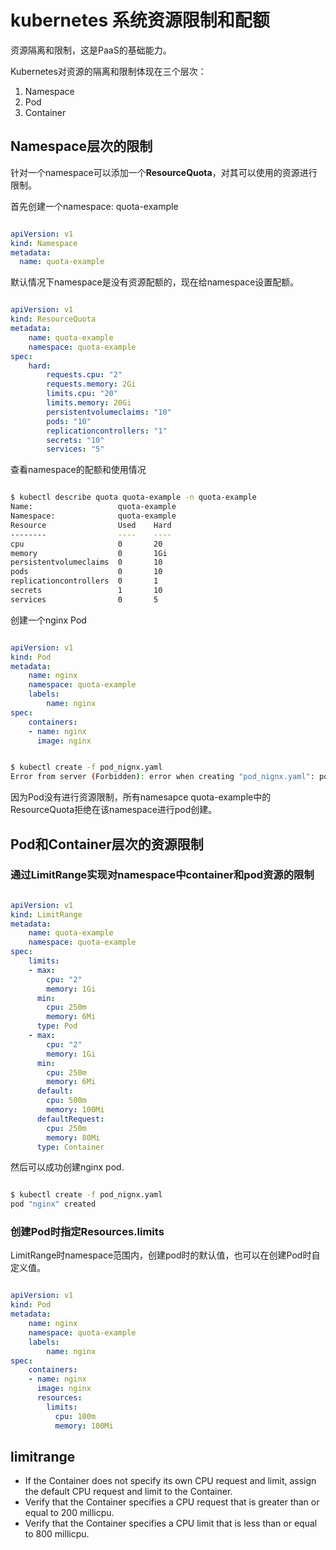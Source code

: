 # kubernetes 系统资源限制和配额
资源隔离和限制，这是PaaS的基础能力。

Kubernetes对资源的隔离和限制体现在三个层次：

1. Namespace
2. Pod
3. Container

## Namespace层次的限制
针对一个namespace可以添加一个**ResourceQuota**，对其可以使用的资源进行限制。

首先创建一个namespace: quota-example

```yaml

apiVersion: v1
kind: Namespace
metadata:
  name: quota-example

```

默认情况下namespace是没有资源配额的，现在给namespace设置配额。

```yaml

apiVersion: v1
kind: ResourceQuota
metadata:
    name: quota-example
    namespace: quota-example
spec:
    hard:
        requests.cpu: "2"
        requests.memory: 2Gi
        limits.cpu: "20"
        limits.memory: 20Gi
        persistentvolumeclaims: "10"
        pods: "10"
        replicationcontrollers: "1"
        secrets: "10"
        services: "5"

```

查看namespace的配额和使用情况

``` sh

$ kubectl describe quota quota-example -n quota-example
Name:			        quota-example
Namespace:		        quota-example
Resource		        Used	Hard
--------		        ----	----
cpu			            0 	    20
memory			        0	    1Gi
persistentvolumeclaims	0	    10
pods			        0	    10
replicationcontrollers	0	    1
secrets			        1	    10
services		        0	    5

```

创建一个nginx Pod

``` yaml

apiVersion: v1
kind: Pod
metadata:
    name: nginx
    namespace: quota-example
    labels:
        name: nginx
spec:
    containers:
    - name: nginx
      image: nginx

```
``` sh

$ kubectl create -f pod_nignx.yaml 
Error from server (Forbidden): error when creating "pod_nignx.yaml": pods "nginx" is forbidden: failed quota: quota-example: must specify cpu,memory

```
因为Pod没有进行资源限制，所有namesapce quota-example中的ResourceQuota拒绝在该namespace进行pod创建。

## Pod和Container层次的资源限制

### 通过LimitRange实现对namespace中container和pod资源的限制

``` yaml

apiVersion: v1
kind: LimitRange
metadata:
    name: quota-example
    namespace: quota-example
spec:
    limits:
    - max:
        cpu: "2"
        memory: 1Gi
      min:
        cpu: 250m
        memory: 6Mi
      type: Pod
    - max:
        cpu: "2"
        memory: 1Gi
      min:
        cpu: 250m
        memory: 6Mi
      default:
        cpu: 500m
        memory: 100Mi
      defaultRequest:
        cpu: 250m
        memory: 80Mi
      type: Container

```

然后可以成功创建nginx pod.

``` sh

$ kubectl create -f pod_nignx.yaml 
pod "nginx" created

```

### 创建Pod时指定Resources.limits
LimitRange时namespace范围内，创建pod时的默认值，也可以在创建Pod时自定义值。

```yaml

apiVersion: v1
kind: Pod
metadata:
    name: nginx
    namespace: quota-example
    labels:
        name: nginx
spec:
    containers:
    - name: nginx
      image: nginx
      resources:
        limits:
          cpu: 100m
          memory: 100Mi

```

## limitrange

* If the Container does not specify its own CPU request and limit, assign the default CPU request and limit to the Container.
* Verify that the Container specifies a CPU request that is greater than or equal to 200 millicpu.
* Verify that the Container specifies a CPU limit that is less than or equal to 800 millicpu.